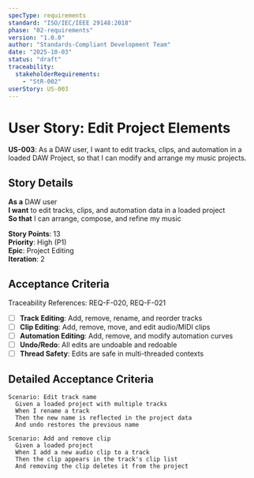 ```yaml
---
specType: requirements
standard: "ISO/IEC/IEEE 29148:2018"
phase: "02-requirements"
version: "1.0.0"
author: "Standards-Compliant Development Team"
date: "2025-10-03"
status: "draft"
traceability:
  stakeholderRequirements:
    - "StR-002"
userStory: US-003
---
```


# User Story: Edit Project Elements

**US-003**: As a DAW user, I want to edit tracks, clips, and automation in a loaded DAW Project, so that I can modify and arrange my music projects.

## Story Details

**As a** DAW user  
**I want** to edit tracks, clips, and automation data in a loaded project  
**So that** I can arrange, compose, and refine my music

**Story Points**: 13  
**Priority**: High (P1)  
**Epic**: Project Editing  
**Iteration**: 2

## Acceptance Criteria

Traceability References: REQ-F-020, REQ-F-021

- [ ] **Track Editing**: Add, remove, rename, and reorder tracks
- [ ] **Clip Editing**: Add, remove, move, and edit audio/MIDI clips
- [ ] **Automation Editing**: Add, remove, and modify automation curves
- [ ] **Undo/Redo**: All edits are undoable and redoable
- [ ] **Thread Safety**: Edits are safe in multi-threaded contexts

## Detailed Acceptance Criteria

```gherkin
Scenario: Edit track name
  Given a loaded project with multiple tracks
  When I rename a track
  Then the new name is reflected in the project data
  And undo restores the previous name

Scenario: Add and remove clip
  Given a loaded project
  When I add a new audio clip to a track
  Then the clip appears in the track's clip list
  And removing the clip deletes it from the project
```
